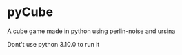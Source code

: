 # pyCube
A cube game made in python using perlin-noise and ursina


Dont't use python 3.10.0 to run it
